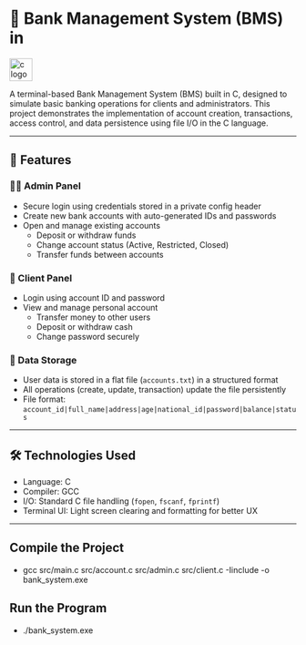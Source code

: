 # 🏦 Bank Management System (BMS) in 
<img src="https://cdn.jsdelivr.net/gh/devicons/devicon/icons/c/c-original.svg" height="40" width="40" alt="c logo"  />

A terminal-based Bank Management System (BMS) built in C, designed to simulate basic banking operations for clients and administrators. This project demonstrates the implementation of account creation, transactions, access control, and data persistence using file I/O in the C language.

---

## 📌 Features

### 👨‍💼 Admin Panel
- Secure login using credentials stored in a private config header
- Create new bank accounts with auto-generated IDs and passwords
- Open and manage existing accounts
  - Deposit or withdraw funds
  - Change account status (Active, Restricted, Closed)
  - Transfer funds between accounts

### 👤 Client Panel
- Login using account ID and password
- View and manage personal account
  - Transfer money to other users
  - Deposit or withdraw cash
  - Change password securely

### 📁 Data Storage
- User data is stored in a flat file (`accounts.txt`) in a structured format
- All operations (create, update, transaction) update the file persistently
- File format: `account_id|full_name|address|age|national_id|password|balance|status`

---

## 🛠 Technologies Used

- Language: C
- Compiler: GCC
- I/O: Standard C file handling (`fopen`, `fscanf`, `fprintf`)
- Terminal UI: Light screen clearing and formatting for better UX

---
## Compile the Project
- gcc src/main.c src/account.c src/admin.c src/client.c -Iinclude -o bank_system.exe
## Run the Program
- ./bank_system.exe
